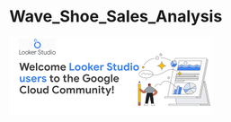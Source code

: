 # Wave_Shoe_Sales_Analysis
![google looker png](https://github.com/vivekbhartig/Wave_Shoe_Sales_Analysis/blob/main/looker%20png.png)
